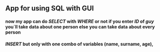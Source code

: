 ## App for using SQL with GUI

#### now my app can do *SELECT* with *WHERE* or not if you enter *ID* of *guy* you`ll take data about one person else you can take data about every person
#### *INSERT* but only with one combo of variables (name, surname, age),